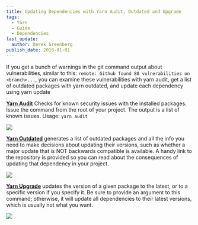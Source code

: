 ```yaml
---
title: Updating Dependencies with Yarn Audit, Outdated and Upgrade
tags:
  - Yarn
  - Guide
  - Dependencies
last_update:
  author: Derek Greenberg
publish_date: 2018-01-01
---
```


If you get a bunch of warnings in the git command output about vulnerabilities, similar to this: `remote: Github found 80 vulnerabilities on <branch>...`, you can examine these vulnerabilities with yarn audit, get a list of outdated packages with yarn outdated, and update each dependency using yarn update

[**Yarn Audit**](https://classic.yarnpkg.com/en/docs/cli/audit) Checks for known security issues with the installed packages. Issue the command from the root of your project. The output is a list of known issues. Usage: `yarn audit`

![](https://static.slab.com/prod/uploads/67oa0iba/posts/images/cwzWfJi-twHOoJcKHPVx1lm_.png)

[**Yarn Outdated**](https://classic.yarnpkg.com/en/docs/cli/outdated) generates a list of outdated packages and all the info you need to make decisions about updating their versions, such as whether a major update that is NOT backwards compatible is available. A handy link to the repository is provided so you can read about the consequences of updating that dependency in your project.

![](https://static.slab.com/prod/uploads/67oa0iba/posts/images/g93PKCGCzgP-Ho0-QZWV8PIF.png)

[**Yarn Upgrade**](https://classic.yarnpkg.com/en/docs/cli/upgrade/) updates the version of a given package to the latest, or to a specific version if you specify it. Be sure to provide an argument to this command; otherwise, it will update all dependencies to their latest versions, which is usually not what you want.

![](https://static.slab.com/prod/uploads/67oa0iba/posts/images/lsVpJJ9m7AGF6Nh0hbpy9927.png)
